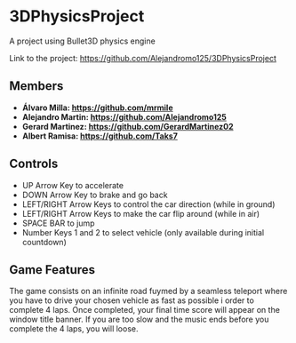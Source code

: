 # 3DPhysicsProject
 A project using Bullet3D physics engine

Link to the project: https://github.com/Alejandromo125/3DPhysicsProject

## Members
* **Álvaro Milla: https://github.com/mrmile**
* **Alejandro Martin: https://github.com/Alejandromo125**
* **Gerard Martinez: https://github.com/GerardMartinez02**
* **Albert Ramisa: https://github.com/Taks7**
 
## Controls

* UP Arrow Key to accelerate
* DOWN Arrow Key to brake and go back
* LEFT/RIGHT Arrow Keys to control the car direction (while in ground)
* LEFT/RIGHT Arrow Keys to make the car flip around (while in air)
* SPACE BAR to jump
* Number Keys 1 and 2 to select vehicle (only available during initial countdown)

## Game Features
The game consists on an infinite road fuymed by a seamless teleport where you have to drive your chosen vehicle as fast as possible i order to complete 4 laps.
Once completed, your final time score will appear on the window title banner. If you are too slow and the music ends before you complete the 4 laps, you will loose.
